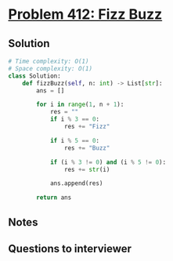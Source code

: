 # [Problem 412: Fizz Buzz](https://leetcode.com/problems/fizz-buzz/)

## Solution

```py
# Time complexity: O(1)
# Space complexity: O(1)
class Solution:
    def fizzBuzz(self, n: int) -> List[str]:
        ans = []

        for i in range(1, n + 1):
            res = ""
            if i % 3 == 0:
                res += "Fizz"

            if i % 5 == 0:
                res += "Buzz"

            if (i % 3 != 0) and (i % 5 != 0):
                res += str(i)

            ans.append(res)

        return ans
```

## Notes

## Questions to interviewer
